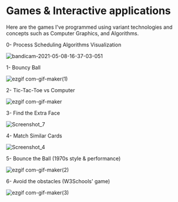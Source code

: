 # Games & Interactive applications

Here are the games I've programmed using variant technologies and concepts such as Computer Graphics, and Algorithms.

0- Process Scheduling Algorithms Visualization

![bandicam-2021-05-08-16-37-03-051](https://user-images.githubusercontent.com/50156227/117543382-ddb2fd80-b01c-11eb-9480-06bb13ef2022.gif)


1- Bouncy Ball

![ezgif com-gif-maker(1)](https://user-images.githubusercontent.com/50156227/117072950-887f9f00-ad31-11eb-89de-07cb54d43f28.gif)


2- Tic-Tac-Toe vs Computer

![ezgif com-gif-maker](https://user-images.githubusercontent.com/50156227/117072987-97fee800-ad31-11eb-96be-d99a0ac32905.gif)

3- Find the Extra Face

![Screenshot_7](https://user-images.githubusercontent.com/50156227/117073078-b2d15c80-ad31-11eb-9a30-3f91088d620c.png)

4- Match Similar Cards

![Screenshot_4](https://user-images.githubusercontent.com/50156227/117073128-c5e42c80-ad31-11eb-9eed-5c2d4a54472b.png)

5- Bounce the Ball (1970s style & performance)

![ezgif com-gif-maker(2)](https://user-images.githubusercontent.com/50156227/117073497-47d45580-ad32-11eb-8176-3e213e17142a.gif)

6- Avoid the obstacles (W3Schools' game)

![ezgif com-gif-maker(3)](https://user-images.githubusercontent.com/50156227/117073897-e2349900-ad32-11eb-910d-56daac2694c7.gif)

